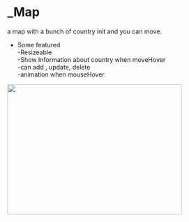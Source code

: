 # _Map
a map with a bunch of country init and you can move.

* Some featured <br/>
-Resizeable <br/>
-Show Information about country when moveHover<br/>
-can add , update, delete<br/>
-animation when mouseHover

<img src="https://user-images.githubusercontent.com/79799497/135487942-2e39ce9a-6e2d-4d15-99d9-c0dd430ee260.PNG" width="400" height="300" />
